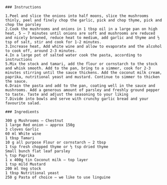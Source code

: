     ### Instructions
    
    1.Peel and slice the onions into half moons, slice the mushrooms thinly, peel and finely chop the garlic, pick and chop thyme, pick and chop the parsley
    2.Cook the mushrooms and onions in 1 tbsp oil in a large pan on high heat, 5 – 7 minutes until onions are soft and mushrooms are reduced and nicely browned, reduce heat to medium, add garlic and thyme and ½ tsp of salt, stir and cook for 1-2 minutes.
    3.Increase heat, Add white wine and allow to evaporate and the alcohol to cook off, around 2-3 minutes.
    4.In a large pot of salted water cook the pasta, according to instructions
    5.Mix the stock and tamari, add the flour or cornstarch to the stock and whisk smooth. Add to the pan, bring to a simmer, cook for 2-3 minutes stirring until the sauce thickens. Add the coconut milk cream, paprika, nutritional yeast and mustard. Continue to simmer to thicken the sauce.
    6.Drain the pasta and add to the pan, coating well in the sauce and mushrooms. Add a generous amount of parsley and freshly ground pepper to taste. Taste and adjust the seasoning to your liking
    7.Divide into bowls and serve with crunchy garlic bread and your favourite salad.

    ### Ingredients
    
    300 g Mushrooms – Chestnut
    1 large Red onion – approx 150g
    3 cloves Garlic
    60 ml White wine
    1 tbsp Tamari
    10 g all purpose Flour or cornstarch – 2 tbsp
    1 tsp fresh chopped thyme or ½ tsp dried thyme
    Small bunch flat leaf parsley
    ½ tsp Paprika
    1 x 400g tin Coconut milk – top layer
    1 tsp mild Mustard
    200 ml Veg stock
    1 tbsp Nutritional yeast
    250 g Pasta of choice – we like to use linguine